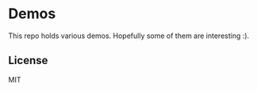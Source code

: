 # Demos

This repo holds various demos. Hopefully some of them are interesting :).

## License

MIT
